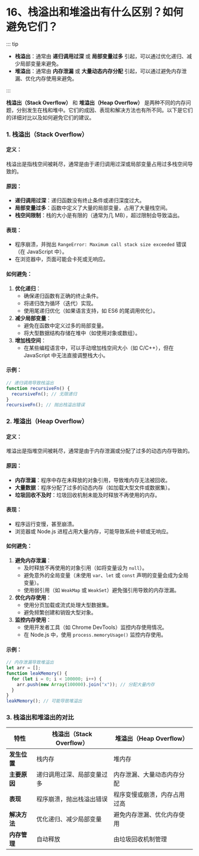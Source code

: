 # 16、栈溢出和堆溢出有什么区别？如何避免它们？

::: tip

- **栈溢出**：通常由 **递归调用过深** 或 **局部变量过多** 引起，可以通过优化递归、减少局部变量来避免。
- **堆溢出**：通常由 **内存泄漏** 或 **大量动态内存分配** 引起，可以通过避免内存泄漏、优化内存使用来避免。

:::

**栈溢出（Stack Overflow）** 和 **堆溢出（Heap Overflow）** 是两种不同的内存问题，分别发生在栈和堆中。它们的成因、表现和解决方法也有所不同。以下是它们的详细对比以及如何避免它们的建议。

### 1. **栈溢出（Stack Overflow）**

#### 定义：

栈溢出是指栈空间被耗尽，通常是由于递归调用过深或局部变量占用过多栈空间导致的。

#### 原因：

- **递归调用过深**：递归函数没有终止条件或递归深度过大。
- **局部变量过多**：函数中定义了大量的局部变量，占用了大量栈空间。
- **栈空间限制**：栈的大小是有限的（通常为几 MB），超过限制会导致溢出。

#### 表现：

- 程序崩溃，并抛出 `RangeError: Maximum call stack size exceeded` 错误（在 JavaScript 中）。
- 在浏览器中，页面可能会卡死或无响应。

#### 如何避免：

1. **优化递归**：
   - 确保递归函数有正确的终止条件。
   - 将递归改为循环（迭代）实现。
   - 使用尾递归优化（如果语言支持，如 ES6 的尾调用优化）。
2. **减少局部变量**：
   - 避免在函数中定义过多的局部变量。
   - 将大型数据结构存储在堆中（如使用对象或数组）。
3. **增加栈空间**：
   - 在某些编程语言中，可以手动增加栈空间大小（如 C/C++），但在 JavaScript 中无法直接调整栈大小。

#### 示例：

```javascript
// 递归调用导致栈溢出
function recursiveFn() {
  recursiveFn(); // 无限递归
}
recursiveFn(); // 抛出栈溢出错误
```

### 2. **堆溢出（Heap Overflow）**

#### 定义：

堆溢出是指堆空间被耗尽，通常是由于内存泄漏或分配了过多的动态内存导致的。

#### 原因：

- **内存泄漏**：程序中存在未释放的对象引用，导致堆内存无法被回收。
- **大量数据**：程序分配了过多的动态内存（如加载大型文件或数据集）。
- **垃圾回收不及时**：垃圾回收机制未能及时释放不再使用的内存。

#### 表现：

- 程序运行变慢，甚至崩溃。
- 浏览器或 Node.js 进程占用大量内存，可能导致系统卡顿或无响应。

#### 如何避免：

1. **避免内存泄漏**：
   - 及时释放不再使用的对象引用（如将变量设为 `null`）。
   - 避免意外的全局变量（未使用 `var`、`let` 或 `const` 声明的变量会成为全局变量）。
   - 使用弱引用（如 `WeakMap` 或 `WeakSet`）避免强引用导致的内存泄漏。
2. **优化内存使用**：
   - 使用分页加载或流式处理大型数据集。
   - 避免频繁创建和销毁大型对象。
3. **监控内存使用**：
   - 使用开发者工具（如 Chrome DevTools）监控内存使用情况。
   - 在 Node.js 中，使用 `process.memoryUsage()` 监控内存使用。

#### 示例：

```javascript
// 内存泄漏导致堆溢出
let arr = [];
function leakMemory() {
  for (let i = 0; i < 100000; i++) {
    arr.push(new Array(100000).join("x")); // 分配大量内存
  }
}
leakMemory(); // 可能导致堆溢出
```

### 3. **栈溢出和堆溢出的对比**

| 特性         | 栈溢出（Stack Overflow）   | 堆溢出（Heap Overflow）      |
| ------------ | -------------------------- | ---------------------------- |
| **发生位置** | 栈内存                     | 堆内存                       |
| **主要原因** | 递归调用过深、局部变量过多 | 内存泄漏、大量动态内存分配   |
| **表现**     | 程序崩溃，抛出栈溢出错误   | 程序变慢或崩溃，内存占用过高 |
| **解决方法** | 优化递归、减少局部变量     | 避免内存泄漏、优化内存使用   |
| **内存管理** | 自动释放                   | 由垃圾回收机制管理           |
